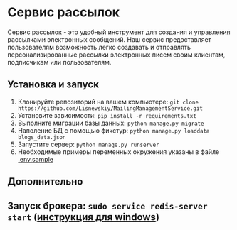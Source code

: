 # Сервис рассылок

Сервис рассылок - это удобный инструмент для создания и управления рассылками электронных сообщений. 
Наш сервис предоставляет пользователям возможность легко создавать и 
отправлять персонализированные рассылки электронных писем своим клиентам, подписчикам или пользователям.

## Установка и запуск

1. Клонируйте репозиторий на вашем компьютере:
`git clone https://github.com/Lisnevskiy/MailingManagementService.git`
2. Установите зависимости:
`pip install -r requirements.txt`
3. Выполните миграции базы данных:
`python manage.py migrate`
4. Наполение БД с помощью фикстур: `python manage.py loaddata blogs_data.json`
5. Запустите сервер:
`python manage.py runserver`
6. Необходимые примеры переменных окружения указаны в файле [.env.sample](.env.sample)

## Дополнительно

Запуск брокера: `sudo service redis-server start`
([инструкция для windows](https://redis.io/docs/getting-started/installation/install-redis-on-windows/))
---
